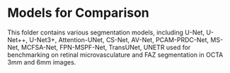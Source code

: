 # **Models for Comparison**  

This folder contains various segmentation models, including U-Net, U-Net++, U-Net3+, Attention-UNet, CS-Net, AV-Net, PCAM-PRDC-Net, MS-Net, MCFSA-Net, FPN-MSPF-Net, TransUNet, UNETR used for benchmarking on retinal microvasculature and FAZ segmentation in OCTA 3mm and 6mm images.

